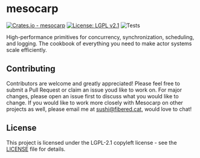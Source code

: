 # mesocarp
[![Crates.io - mesocarp](https://img.shields.io/crates/v/mesocarp?label=mesocarp)](https://crates.io/crates/mesocarp)
[![License: LGPL v2.1](https://img.shields.io/badge/License-LGPL_v2.1-blue.svg)](https://www.gnu.org/licenses/lgpl-2.1)
![Tests](https://github.com/TheMesocarp/mesocarp/workflows/Tests/badge.svg)

High-performance primitives for concurrency, synchronization, scheduling, and logging. The cookbook of everything you need to make actor systems scale efficiently.

## Contributing

Contributors are welcome and greatly appreciated! Please feel free to submit a Pull Request or claim an issue youd like to work on. For major changes, please open an issue first to discuss what you would like to change. If you would like to work more closely with Mesocarp on other projects as well, please email me at sushi@fibered.cat, would love to chat!

## License

This project is licensed under the LGPL-2.1 copyleft license - see the [LICENSE](LICENSE) file for details.
